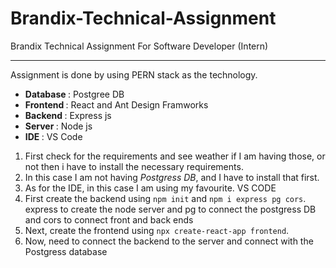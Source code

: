 # Brandix-Technical-Assignment
Brandix Technical Assignment For Software Developer (Intern)

<hr/>

Assignment is done by using PERN stack as the technology.

<ul>
  <li><b> Database </b> : Postgree DB</li>
  <li><b> Frontend </b> : React and Ant Design Framworks</li>
  <li><b> Backend </b> : Express js</li>
  <li><b> Server </b> : Node js</li>
  <li><b> IDE </b> : VS Code</li>
</ul>

<ol>
  <li>First check for the requirements and see weather if I am having those, or not then i have to install the necessary requirements.</li>
  <li>In this case I am not having <i>Postgress DB</i>, and I have to install that first.</li>
  <li>As for the IDE, in this case I am using my favourite. VS CODE</li>
  <li>First create the backend using <code>npm init</code> and <code>npm i express pg cors</code>. express to create the node server and pg to connect the postgress DB and cors to connect front and back ends</li>
  <li>Next, create the frontend using <code>npx create-react-app frontend</code>.</li>
  <li>Now, need to connect  the backend to the server and connect with the Postgress database</li>
</ol>
